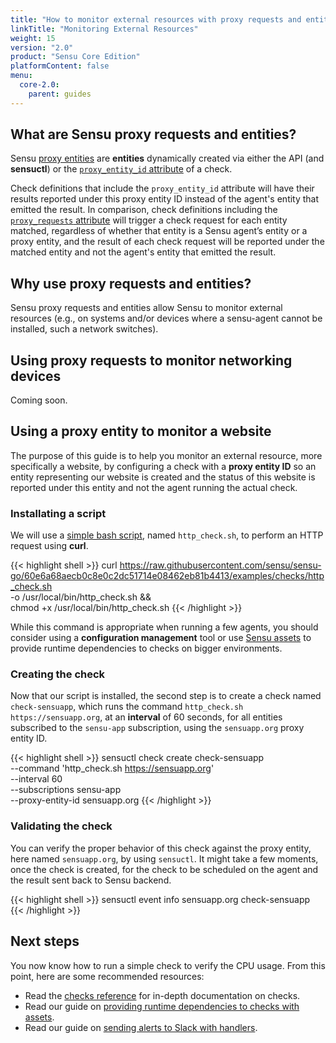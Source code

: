 ```yaml
---
title: "How to monitor external resources with proxy requests and entities"
linkTitle: "Monitoring External Resources"
weight: 15
version: "2.0"
product: "Sensu Core Edition"
platformContent: false
menu: 
  core-2.0:
    parent: guides
---
```


## What are Sensu proxy requests and entities?

Sensu [proxy entities][1] are **entities** dynamically created via either the
API (and **sensuctl**) or the [`proxy_entity_id` attribute][2] of a check.

Check definitions that include the `proxy_entity_id` attribute will have their
results reported under this proxy entity ID instead of the agent's entity that
emitted the result. In comparison, check definitions including the
[`proxy_requests` attribute][3] will trigger a check request for each entity
matched, regardless of whether that entity is a Sensu agent’s entity or a proxy
entity, and the result of each check request will be reported under the matched
entity and not the agent's entity that emitted the result.

## Why use proxy requests and entities?

Sensu proxy requests and entities allow Sensu to monitor external resources
(e.g., on systems and/or devices where a sensu-agent cannot be installed, such a
network switches).

## Using proxy requests to monitor networking devices

<!-- Depends on https://github.com/sensu/sensu-go/issues/1099 -->

Coming soon.

## Using a proxy entity to monitor a website

The purpose of this guide is to help you monitor an external resource, more
specifically a website, by configuring a check with a **proxy entity ID** so an
entity representing our website is created and the status of this website is
reported under this entity and not the agent running the actual check.

### Installating a script

We will use a [simple bash script][4], named `http_check.sh`, to perform an HTTP
request using **curl**.

{{< highlight shell >}}
curl https://raw.githubusercontent.com/sensu/sensu-go/60e6a68aecb0c8e0c2dc51714e08462eb81b4413/examples/checks/http_check.sh \
-o /usr/local/bin/http_check.sh && \
chmod +x /usr/local/bin/http_check.sh
{{< /highlight >}}

While this command is appropriate when running a few agents, you should consider
using a **configuration management** tool or use [Sensu assets][5] to provide
runtime dependencies to checks on bigger environments.

### Creating the check

Now that our script is installed, the second step is to create a check named
`check-sensuapp`, which runs the command `http_check.sh https://sensuapp.org`, at an
**interval** of 60 seconds, for all entities subscribed to the `sensu-app`
subscription, using the `sensuapp.org` proxy entity ID.

{{< highlight shell >}}
sensuctl check create check-sensuapp \
--command 'http_check.sh https://sensuapp.org' \
--interval 60 \
--subscriptions sensu-app \
--proxy-entity-id sensuapp.org
{{< /highlight >}}

### Validating the check

You can verify the proper behavior of this check against the proxy entity, here
named `sensuapp.org`, by using `sensuctl`. It might take a few moments, once the
check is created, for the check to be scheduled on the agent and the result
sent back to Sensu backend.

{{< highlight shell >}}
sensuctl event info sensuapp.org check-sensuapp
{{< /highlight >}}

## Next steps

You now know how to run a simple check to verify the CPU usage. From this point,
here are some recommended resources:

* Read the [checks reference][6] for in-depth documentation on checks.
* Read our guide on [providing runtime dependencies to checks with assets][5].
* Read our guide on [sending alerts to Slack with handlers][7].

[1]: ../../reference/entities/#what-is-a-proxy-entity
[2]: ../../reference/checks/#check-attributes
[3]: ../../reference/checks/#proxy-requests
[4]: https://raw.githubusercontent.com/sensu/sensu-go/dccfeb9093c21e45fd6505d3b32da354bdf8a136/examples/checks/http_check.sh
[5]: #
[6]: ../../reference/checks/
[7]: ../send-slack-alerts/